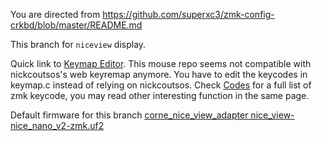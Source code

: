 You are directed from https://github.com/superxc3/zmk-config-crkbd/blob/master/README.md

This branch for `niceview` display.

Quick link to [Keymap Editor](https://nickcoutsos.github.io/keymap-editor/). This mouse repo seems not compatible with nickcoutsos's web keyremap anymore. You have to edit the keycodes in keymap.c instead of relying on nickcoutsos. Check [Codes](https://zmk.dev/docs/codes) for a full list of zmk keycode, you may read other interesting function in the same page. 

Default firmware for this branch [corne_nice_view_adapter nice_view-nice_nano_v2-zmk.uf2](https://drive.google.com/drive/folders/1EStNUWT_zY0m-xmcMmOKRE_ifORbUOOl)
